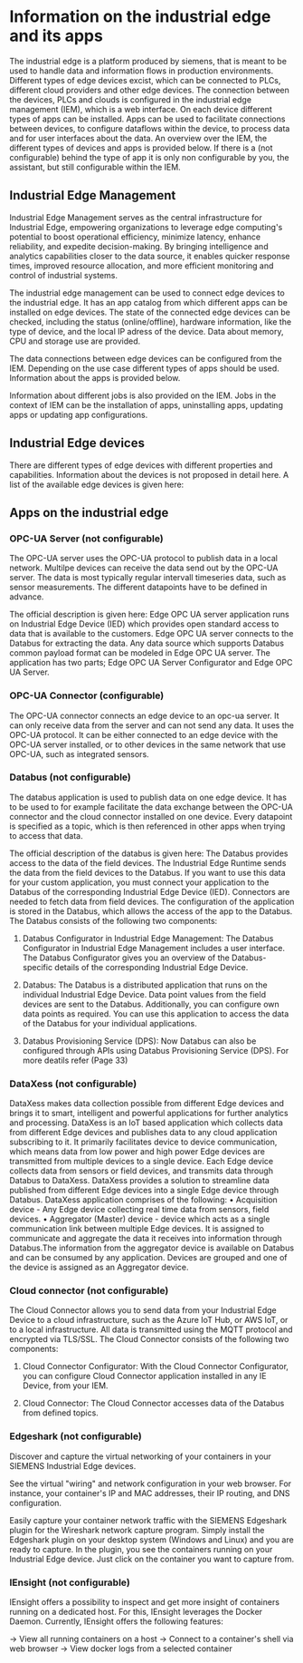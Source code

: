 # Information on the industrial edge and its apps

The industrial edge is a platform produced by siemens, that is meant to be used to handle data and information flows in production environments. Different types of edge devices excist, which can be connected to PLCs, different cloud providers and other edge devices. The connection between the devices, PLCs and clouds is configured in the industrial edge management (IEM), which is a web interface. On each device different types of apps can be installed. Apps can be used to facilitate connections between devices, to configure dataflows within the device, to process data and for user interfaces about the data. An overview over the IEM, the different types of devices and apps is provided below. If there is a (not configurable) behind the type of app it is only non configurable by you, the assistant, but still configurable within the IEM.

## Industrial Edge Management

Industrial Edge Management serves as the central infrastructure for Industrial Edge, empowering organizations to leverage edge computing's potential to boost operational efficiency, minimize latency, enhance reliability, and expedite decision-making. By bringing intelligence and analytics capabilities closer to the data source, it enables quicker response times, improved resource allocation, and more efficient monitoring and control of industrial systems.

The industrial edge management can be used to connect edge devices to the industrial edge. It has an app catalog from which different apps can be installed on edge devices. The state of the connected edge devices can be checked, including the status (online/offline), hardware information, like the type of device, and the local IP adress of the device. Data about memory, CPU and storage use are provided.

The data connections between edge devices can be configured from the IEM. Depending on the use case different types of apps should be used. Information about the apps is provided below.

Information about different jobs is also provided on the IEM. Jobs in the context of IEM can be the installation of apps, uninstalling apps, updating apps or updating app configurations.

## Industrial Edge devices

There are different types of edge devices with different properties and capabilities.
Information about the devices is not proposed in detail here. A list of the available edge devices is given here:

## Apps on the industrial edge

### OPC-UA Server (not configurable)

The OPC-UA server uses the OPC-UA protocol to publish data in a local network. Multilpe devices can receive the data send out by the OPC-UA server. The data is most typically regular intervall timeseries data, such as sensor measurements. The different datapoints have to be defined in advance.

The official description is given here:
Edge OPC UA server application runs on Industrial Edge Device (IED) which provides open standard access to data that is available to the customers. Edge OPC UA server connects to the Databus for extracting the data. Any data source which supports Databus common payload format can be modeled in Edge OPC UA server. The application has two parts; Edge OPC UA Server Configurator and Edge OPC UA Server.

### OPC-UA Connector (configurable)

The OPC-UA connector connects an edge device to an opc-ua server. It can only receive data from the server and can not send any data. It uses the OPC-UA protocol. It can be either connected to an edge device with the OPC-UA server installed, or to other devices in the same network that use OPC-UA, such as integrated sensors.

### Databus (not configurable)

The databus application is used to publish data on one edge device. It has to be used to for example facilitate the data exchange between the OPC-UA connector and the cloud connector installed on one device. Every datapoint is specified as a topic, which is then referenced in other apps when trying to access that data.

The official description of the databus is given here:
The Databus provides access to the data of the field devices. The Industrial Edge Runtime sends the data from the field devices to the Databus. If you want to use this data for your custom application, you must connect your application to the Databus of the corresponding Industrial Edge Device (IED). Connectors are needed to fetch data from field devices. The configuration of the application is stored in the Databus, which allows the access of the app to the Databus.
The Databus consists of the following two components:

1. Databus Configurator in Industrial Edge Management:
The Databus Configurator in Industrial Edge Management includes a user interface. The Databus Configurator gives you an overview of the Databus-specific details of the corresponding Industrial Edge Device.

2. Databus:
The Databus is a distributed application that runs on the individual Industrial Edge Device. Data point values from the field devices are sent to the Databus. Additionally, you can configure own data points as required. You can use this application to access the data of the Databus for your individual applications.

3. Databus Provisioning Service (DPS):
Now Databus can also be configured through APIs using Databus Provisioning Service (DPS). For more deatils refer (Page 33)

### DataXess (not configurable)

DataXess makes data collection possible from different Edge devices and brings it to smart, intelligent and powerful applications for further analytics and processing.
DataXess is an IoT based application which collects data from different Edge devices and publishes data to any cloud application subscribing to it. It primarily facilitates device to device communication, which means data from low power and high power Edge devices are transmitted from multiple devices to a single device. Each Edge device collects data from sensors or field devices, and transmits data through Databus to DataXess. DataXess provides a solution to streamline data published from different Edge devices into a single Edge device through Databus.
DataXess application comprises of the following:
• Acquisition device - Any Edge device collecting real time data from sensors, field devices.
• Aggregator (Master) device - device which acts as a single communication link between multiple Edge devices. It is assigned to communicate and aggregate the data it receives into information through Databus.The information from the aggregator device is available on Databus and can be consumed by any application.
Devices are grouped and one of the device is assigned as an Aggregator device.

### Cloud connector (not configurable)

The Cloud Connector allows you to send data from your Industrial Edge Device to a cloud infrastructure, such as the Azure IoT Hub, or AWS IoT, or to a local infrastructure. All data is transmitted using the MQTT protocol and encrypted via TLS/SSL. The Cloud Connector consists of the following two components:

1. Cloud Connector Configurator:
With the Cloud Connector Configurator, you can configure Cloud Connector application installed in any IE Device, from your IEM.

2. Cloud Connector:
The Cloud Connector accesses data of the Databus from defined topics.

### Edgeshark (not configurable)

Discover and capture the virtual networking of your containers in your SIEMENS Industrial Edge devices.

See the virtual "wiring" and network configuration in your web browser. For instance, your container's IP and MAC addresses, their IP routing, and DNS configuration.

Easily capture your container network traffic with the SIEMENS Edgeshark plugin for the Wireshark network capture program. Simply install the Edgeshark plugin on your desktop system (Windows and Linux) and you are ready to capture. In the plugin, you see the containers running on your Industrial Edge device. Just click on the container you want to capture from.

### IEnsight (not configurable)

IEnsight offers a possibility to inspect and get more insight of containers running on a dedicated host.
For this, IEnsight leverages the Docker Daemon.
Currently, IEnsight offers the following features:

-> View all running containers on a host
-> Connect to a container's shell via web browser
-> View docker logs from a selected container
